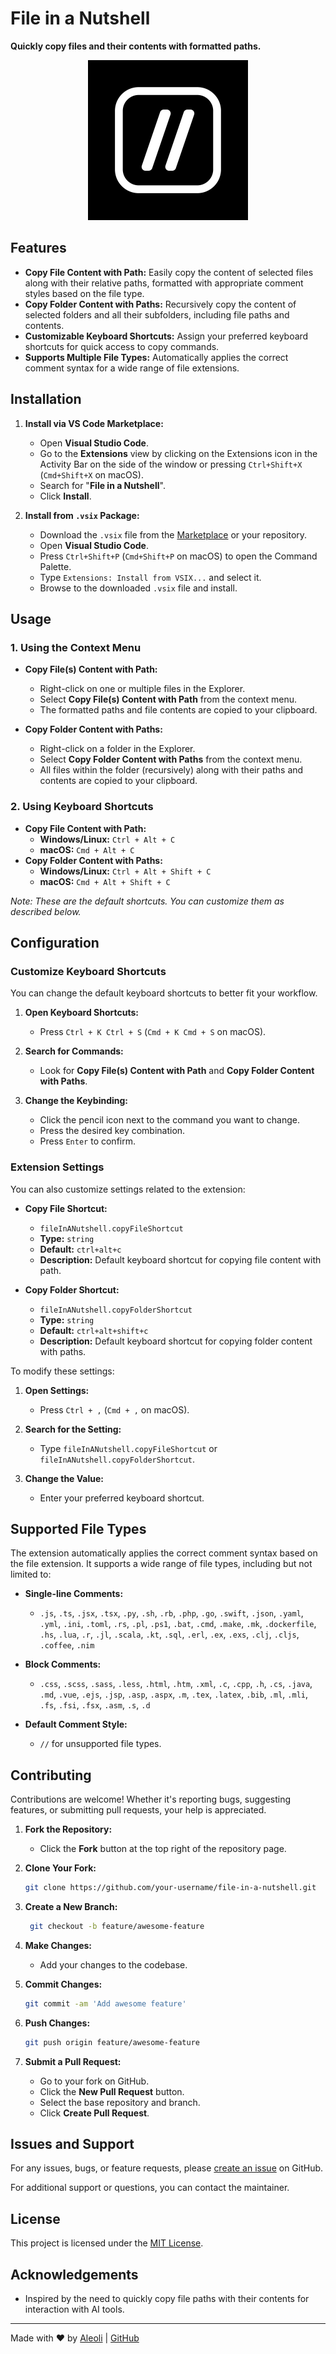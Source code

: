 # File in a Nutshell

**Quickly copy files and their contents with formatted paths.**

<div align="center">
  <img src="src/resources/icon.png" alt="Extension Logo" style="max-height: 256px; width: auto;" />
</div>

## Features

- **Copy File Content with Path:** Easily copy the content of selected files along with their relative paths, formatted with appropriate comment styles based on the file type.
- **Copy Folder Content with Paths:** Recursively copy the content of selected folders and all their subfolders, including file paths and contents.
- **Customizable Keyboard Shortcuts:** Assign your preferred keyboard shortcuts for quick access to copy commands.
- **Supports Multiple File Types:** Automatically applies the correct comment syntax for a wide range of file extensions.

## Installation

1. **Install via VS Code Marketplace:**

   - Open **Visual Studio Code**.
   - Go to the **Extensions** view by clicking on the Extensions icon in the Activity Bar on the side of the window or pressing `Ctrl+Shift+X` (`Cmd+Shift+X` on macOS).
   - Search for "**File in a Nutshell**".
   - Click **Install**.

2. **Install from `.vsix` Package:**
   - Download the `.vsix` file from the [Marketplace](https://marketplace.visualstudio.com/) or your repository.
   - Open **Visual Studio Code**.
   - Press `Ctrl+Shift+P` (`Cmd+Shift+P` on macOS) to open the Command Palette.
   - Type `Extensions: Install from VSIX...` and select it.
   - Browse to the downloaded `.vsix` file and install.

## Usage

### 1. **Using the Context Menu**

- **Copy File(s) Content with Path:**

  - Right-click on one or multiple files in the Explorer.
  - Select **Copy File(s) Content with Path** from the context menu.
  - The formatted paths and file contents are copied to your clipboard.

- **Copy Folder Content with Paths:**
  - Right-click on a folder in the Explorer.
  - Select **Copy Folder Content with Paths** from the context menu.
  - All files within the folder (recursively) along with their paths and contents are copied to your clipboard.

### 2. **Using Keyboard Shortcuts**

- **Copy File Content with Path:**
  - **Windows/Linux:** `Ctrl + Alt + C`
  - **macOS:** `Cmd + Alt + C`
- **Copy Folder Content with Paths:**
  - **Windows/Linux:** `Ctrl + Alt + Shift + C`
  - **macOS:** `Cmd + Alt + Shift + C`

_Note: These are the default shortcuts. You can customize them as described below._

## Configuration

### Customize Keyboard Shortcuts

You can change the default keyboard shortcuts to better fit your workflow.

1. **Open Keyboard Shortcuts:**

   - Press `Ctrl + K Ctrl + S` (`Cmd + K Cmd + S` on macOS).

2. **Search for Commands:**

   - Look for **Copy File(s) Content with Path** and **Copy Folder Content with Paths**.

3. **Change the Keybinding:**
   - Click the pencil icon next to the command you want to change.
   - Press the desired key combination.
   - Press `Enter` to confirm.

### Extension Settings

You can also customize settings related to the extension:

- **Copy File Shortcut:**

  - `fileInANutshell.copyFileShortcut`
  - **Type:** `string`
  - **Default:** `ctrl+alt+c`
  - **Description:** Default keyboard shortcut for copying file content with path.

- **Copy Folder Shortcut:**
  - `fileInANutshell.copyFolderShortcut`
  - **Type:** `string`
  - **Default:** `ctrl+alt+shift+c`
  - **Description:** Default keyboard shortcut for copying folder content with paths.

To modify these settings:

1. **Open Settings:**

   - Press `Ctrl + ,` (`Cmd + ,` on macOS).

2. **Search for the Setting:**

   - Type `fileInANutshell.copyFileShortcut` or `fileInANutshell.copyFolderShortcut`.

3. **Change the Value:**
   - Enter your preferred keyboard shortcut.

## Supported File Types

The extension automatically applies the correct comment syntax based on the file extension. It supports a wide range of file types, including but not limited to:

- **Single-line Comments:**

  - `.js`, `.ts`, `.jsx`, `.tsx`, `.py`, `.sh`, `.rb`, `.php`, `.go`, `.swift`, `.json`, `.yaml`, `.yml`, `.ini`, `.toml`, `.rs`, `.pl`, `.ps1`, `.bat`, `.cmd`, `.make`, `.mk`, `.dockerfile`, `.hs`, `.lua`, `.r`, `.jl`, `.scala`, `.kt`, `.sql`, `.erl`, `.ex`, `.exs`, `.clj`, `.cljs`, `.coffee`, `.nim`

- **Block Comments:**

  - `.css`, `.scss`, `.sass`, `.less`, `.html`, `.htm`, `.xml`, `.c`, `.cpp`, `.h`, `.cs`, `.java`, `.md`, `.vue`, `.ejs`, `.jsp`, `.asp`, `.aspx`, `.m`, `.tex`, `.latex`, `.bib`, `.ml`, `.mli`, `.fs`, `.fsi`, `.fsx`, `.asm`, `.s`, `.d`

- **Default Comment Style:**
  - `//` for unsupported file types.

## Contributing

Contributions are welcome! Whether it's reporting bugs, suggesting features, or submitting pull requests, your help is appreciated.

1. **Fork the Repository:**

   - Click the **Fork** button at the top right of the repository page.

2. **Clone Your Fork:**

   ```bash
   git clone https://github.com/your-username/file-in-a-nutshell.git
   ```

3. **Create a New Branch:**

   ```bash
    git checkout -b feature/awesome-feature
   ```

4. **Make Changes:**

   - Add your changes to the codebase.

5. **Commit Changes:**

   ```bash
   git commit -am 'Add awesome feature'
   ```

6. **Push Changes:**
   ```bash
   git push origin feature/awesome-feature
   ```
7. **Submit a Pull Request:**
   - Go to your fork on GitHub.
   - Click the **New Pull Request** button.
   - Select the base repository and branch.
   - Click **Create Pull Request**.

## Issues and Support

For any issues, bugs, or feature requests, please [create an issue](https://github.com/aleolidev/file-in-a-nutshell/issues) on GitHub.

For additional support or questions, you can contact the maintainer.

## License

This project is licensed under the [MIT License](LICENSE).

## Acknowledgements

- Inspired by the need to quickly copy file paths with their contents for interaction with AI tools.

---

Made with ❤️ by [Aleoli](https://aleoli.dev) | [GitHub](https://github.com/aleolidev)

